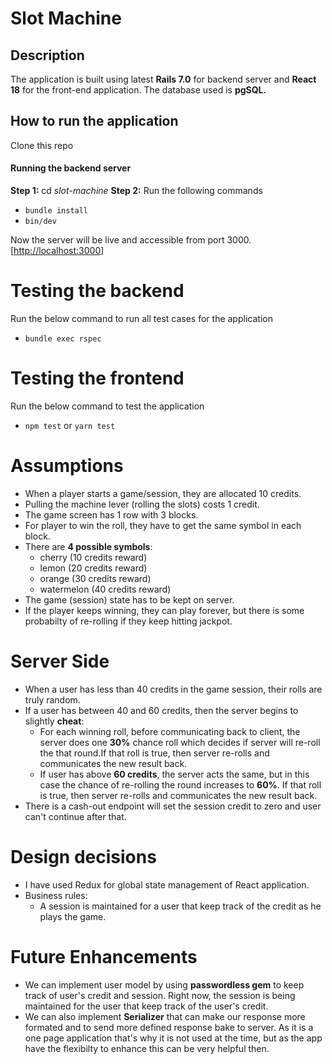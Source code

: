 # **Slot Machine**

## **Description**
 The application is built using latest **Rails 7.0** for backend server and **React 18** for the front-end application. The database used is **pgSQL.**

## **How to run the application**
Clone this repo 
#### Running the backend server
**Step 1:** cd *slot-machine*
**Step 2:** Run the following commands
 - `bundle install`
 - `bin/dev`

Now the server will be live and accessible from port 3000.
[[http://localhost:3000](http://localhost:3000/)]
# Testing the backend
Run the below command to run all test cases for the application
* `bundle exec rspec`

# Testing the frontend

Run the below command to test the application
 - `npm test` or `yarn test`

# Assumptions
* When a player starts a game/session, they are allocated 10 credits. 
* Pulling the machine lever (rolling the slots) costs 1 credit. 
* The game screen has 1 row with 3 blocks. 
* For player to win the roll, they have to get the same symbol in each block. 
* There are **4 possible symbols**: 
    * cherry (10 credits reward)
    * lemon (20 credits reward)
    * orange (30 credits reward)
    * watermelon (40 credits reward)
* The game (session) state has to be kept on server. 
* If the player keeps winning, they can play forever, but there is some probabilty of re-rolling if they keep hitting jackpot.

# Server Side 
* When a user has less than 40 credits in the game session, their rolls are truly random.
* If a user has between 40 and 60 credits, then the server begins to slightly **cheat**:
    * For each winning roll, before communicating back to client, the server does one **30%** chance roll which decides if server will re-roll the that round.If that roll is true, then server re-rolls and communicates the new result back.
    * If user has above **60 credits**, the server acts the same, but in this case the chance of re-rolling the round increases to **60%**. If that roll is true, then server re-rolls and communicates the new result back.
* There is a cash-out endpoint will set the session credit to zero and user can't continue after that.

# Design decisions

* I have used Redux for global state management of React application.
* Business rules:
	* A session is maintained for a user that keep track of the credit as he plays the game.

# Future Enhancements
* We can implement user model by using **passwordless gem** to keep track of user's credit and session. Right now, the session is being maintained for the user that keep track of the user's credit.
* We can also implement **Serializer** that can make our response more formated and to send more defined response bake to server. As it is a one page application that's why it is not used at the time, but as the app have the flexibilty to enhance this can be very helpful then.